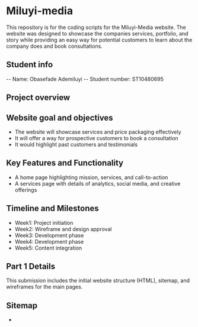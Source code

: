 # Miluyi-media
This repository is for the coding scripts for the Miluyi-Media website. The website was designed to showcase the companies services, portfolio, and story while providing an easy way for potential customers to learn about the company does and book consultations.
## Student info
-- Name: Obasefade Ademiluyi
-- Student number: ST10480695
## Project overview

## Website goal and objectives
- The website will showcase services and price packaging effectively 
- It will offer a way for prospective customers to book a consultation 
- It would highlight past customers and testimonials
## Key Features and Functionality
- A home page highlighting mission, services, and call-to-action 
- A services page with details of analytics, social media, and creative offerings
## Timeline and Milestones
- Week1:  Project initiation
- Week2: Wireframe and design approval
- Week3: Development phase
- Week4: Development phase
- Week5: Content integration
## Part 1 Details
This submission includes the initial website structure (HTML), sitemap, and wireframes for the main pages. 
## Sitemap
- 
